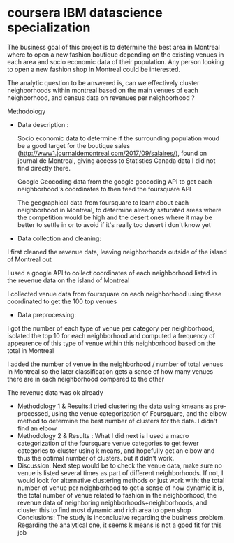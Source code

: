 # coursera IBM datascience specialization


The business goal of this project is to determine the best area in Montreal where to open a new fashion boutique depending on the existing venues in each area and socio economic data of their population. Any person looking to open a new fashion shop in Montreal could be interested.

The analytic question to be answered is, can we effectively cluster neighborhoods within montreal based on the main venues of each neighborhood, and census data on revenues per neighborhood ?

Methodology
  * Data description :
  
    Socio economic data to determine if the surrounding population woud be a good target for the boutique sales (http://www1.journaldemontreal.com/2017/09/salaires/), found on journal de Montreal, giving access to Statistics Canada data I did not find directly there.
    
    Google Geocoding data from the google geocoding API to get each neighborhood's coordinates to then feed the foursquare API
    
    The geographical data from foursquare to learn about each neighborhood in Montreal, to determine already saturated areas where the competition would be high and the desert ones where it may be better to settle in or to avoid if it's really too desert i don't know yet
    
  * Data collection and cleaning:
  
   I first cleaned the revenue data, leaving neighborhoods outside of the island of Montreal out
   
   I used a google API to collect coordinates of each neighborhood listed in the revenue data on the island of Montreal
   
   I collected venue data from foursquare on each neighborhood using these coordinated to get the 100 top venues
   
  * Data preprocessing:
   
   I got the number of each type of venue per category per neighborhood, isolated the top 10 for each neighborhood and computed a frequency of appearence of this type of venue within this neighborhood based on the total in Montreal
   
   I added the number of venue in the neighborhood / number of total venues in Montreal so the later classification gets a sense of how many venues there are in each neighborhood compared to the other
   
   The revenue data was ok already
  * Methodology 1 & Results:I tried clustering the data using kmeans as pre-processed, using the venue categorization of Foursquare, and the elbow method to determine the best number of clusters for the data. I didn't find an elbow
  * Methodology 2 & Results : What I did next is I used a macro categorization of the foursquare venue categories to get fewer categories to cluster using k means, and hopefully get an elbow and thus the optimal number of clusters. but it didn't work.
  * Discussion: Next step would be to check the venue data, make sure no venue is listed several times as part of different neighborhoods. If not, I would look for alternative clustering methods or just work with: the total number of venue per neighborhood to get a sense of how dynamic it is, the total number of venue related to fashion in the neighborhood, the revenue data of neighboring neighborhoods+neighborhoods, and cluster this to find most dynamic and rich area to open shop
Conclusions: The study is inconclusive regarding the business problem. Regarding the analytical one, it seems k means is not a good fit for this job
